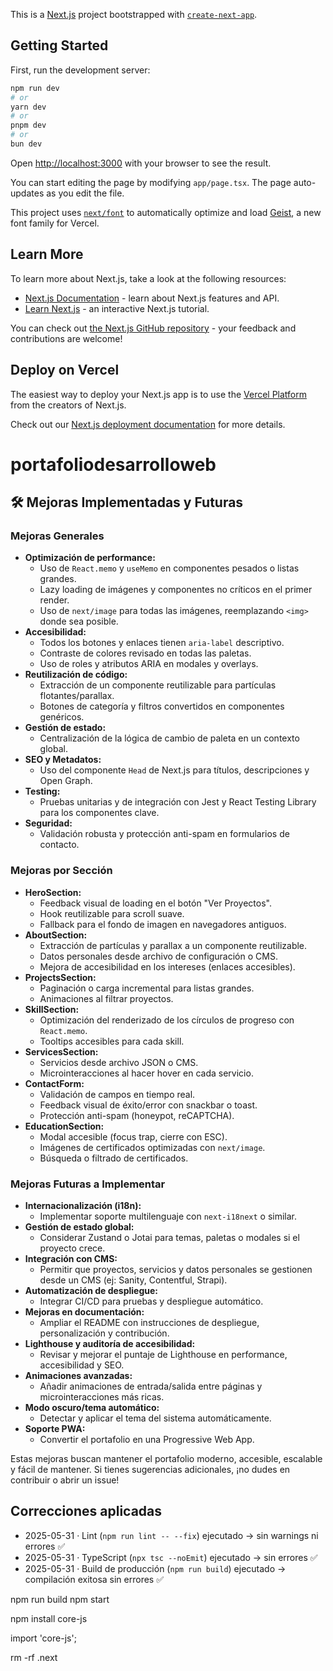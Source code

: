 This is a [Next.js](https://nextjs.org) project bootstrapped with [`create-next-app`](https://nextjs.org/docs/app/api-reference/cli/create-next-app).

## Getting Started

First, run the development server:

```bash
npm run dev
# or
yarn dev
# or
pnpm dev
# or
bun dev
```

Open [http://localhost:3000](http://localhost:3000) with your browser to see the result.

You can start editing the page by modifying `app/page.tsx`. The page auto-updates as you edit the file.

This project uses [`next/font`](https://nextjs.org/docs/app/building-your-application/optimizing/fonts) to automatically optimize and load [Geist](https://vercel.com/font), a new font family for Vercel.

## Learn More

To learn more about Next.js, take a look at the following resources:

- [Next.js Documentation](https://nextjs.org/docs) - learn about Next.js features and API.
- [Learn Next.js](https://nextjs.org/learn) - an interactive Next.js tutorial.

You can check out [the Next.js GitHub repository](https://github.com/vercel/next.js) - your feedback and contributions are welcome!

## Deploy on Vercel

The easiest way to deploy your Next.js app is to use the [Vercel Platform](https://vercel.com/new?utm_medium=default-template&filter=next.js&utm_source=create-next-app&utm_campaign=create-next-app-readme) from the creators of Next.js.

Check out our [Next.js deployment documentation](https://nextjs.org/docs/app/building-your-application/deploying) for more details.
# portafoliodesarrolloweb

## 🛠️ Mejoras Implementadas y Futuras

### Mejoras Generales
- **Optimización de performance:**
  - Uso de `React.memo` y `useMemo` en componentes pesados o listas grandes.
  - Lazy loading de imágenes y componentes no críticos en el primer render.
  - Uso de `next/image` para todas las imágenes, reemplazando `<img>` donde sea posible.
- **Accesibilidad:**
  - Todos los botones y enlaces tienen `aria-label` descriptivo.
  - Contraste de colores revisado en todas las paletas.
  - Uso de roles y atributos ARIA en modales y overlays.
- **Reutilización de código:**
  - Extracción de un componente reutilizable para partículas flotantes/parallax.
  - Botones de categoría y filtros convertidos en componentes genéricos.
- **Gestión de estado:**
  - Centralización de la lógica de cambio de paleta en un contexto global.
- **SEO y Metadatos:**
  - Uso del componente `Head` de Next.js para títulos, descripciones y Open Graph.
- **Testing:**
  - Pruebas unitarias y de integración con Jest y React Testing Library para los componentes clave.
- **Seguridad:**
  - Validación robusta y protección anti-spam en formularios de contacto.

### Mejoras por Sección
- **HeroSection:**
  - Feedback visual de loading en el botón "Ver Proyectos".
  - Hook reutilizable para scroll suave.
  - Fallback para el fondo de imagen en navegadores antiguos.
- **AboutSection:**
  - Extracción de partículas y parallax a un componente reutilizable.
  - Datos personales desde archivo de configuración o CMS.
  - Mejora de accesibilidad en los intereses (enlaces accesibles).
- **ProjectsSection:**
  - Paginación o carga incremental para listas grandes.
  - Animaciones al filtrar proyectos.
- **SkillSection:**
  - Optimización del renderizado de los círculos de progreso con `React.memo`.
  - Tooltips accesibles para cada skill.
- **ServicesSection:**
  - Servicios desde archivo JSON o CMS.
  - Microinteracciones al hacer hover en cada servicio.
- **ContactForm:**
  - Validación de campos en tiempo real.
  - Feedback visual de éxito/error con snackbar o toast.
  - Protección anti-spam (honeypot, reCAPTCHA).
- **EducationSection:**
  - Modal accesible (focus trap, cierre con ESC).
  - Imágenes de certificados optimizadas con `next/image`.
  - Búsqueda o filtrado de certificados.

### Mejoras Futuras a Implementar
- **Internacionalización (i18n):**
  - Implementar soporte multilenguaje con `next-i18next` o similar.
- **Gestión de estado global:**
  - Considerar Zustand o Jotai para temas, paletas o modales si el proyecto crece.
- **Integración con CMS:**
  - Permitir que proyectos, servicios y datos personales se gestionen desde un CMS (ej: Sanity, Contentful, Strapi).
- **Automatización de despliegue:**
  - Integrar CI/CD para pruebas y despliegue automático.
- **Mejoras en documentación:**
  - Ampliar el README con instrucciones de despliegue, personalización y contribución.
- **Lighthouse y auditoría de accesibilidad:**
  - Revisar y mejorar el puntaje de Lighthouse en performance, accesibilidad y SEO.
- **Animaciones avanzadas:**
  - Añadir animaciones de entrada/salida entre páginas y microinteracciones más ricas.
- **Modo oscuro/tema automático:**
  - Detectar y aplicar el tema del sistema automáticamente.
- **Soporte PWA:**
  - Convertir el portafolio en una Progressive Web App.

Estas mejoras buscan mantener el portafolio moderno, accesible, escalable y fácil de mantener. Si tienes sugerencias adicionales, ¡no dudes en contribuir o abrir un issue!

## Correcciones aplicadas

- 2025-05-31 · Lint (`npm run lint -- --fix`) ejecutado → sin warnings ni errores ✅
- 2025-05-31 · TypeScript (`npx tsc --noEmit`) ejecutado → sin errores ✅
- 2025-05-31 · Build de producción (`npm run build`) ejecutado → compilación exitosa sin errores ✅

npm run build
npm start

npm install core-js

import 'core-js';

rm -rf .next

